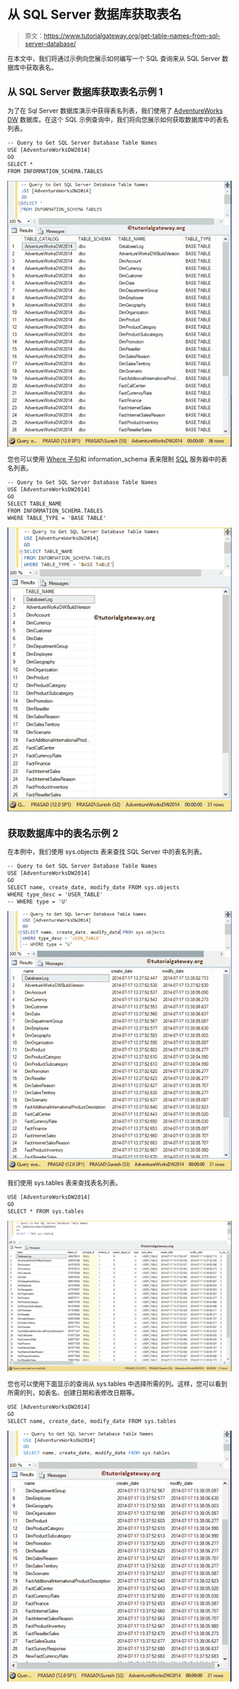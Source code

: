 # 从 SQL Server 数据库获取表名

> 原文：<https://www.tutorialgateway.org/get-table-names-from-sql-server-database/>

在本文中，我们将通过示例向您展示如何编写一个 SQL 查询来从 SQL Server 数据库中获取表名。

## 从 SQL Server 数据库获取表名示例 1

为了在 Sql Server 数据库演示中获得表名列表，我们使用了 [AdventureWorks DW](https://www.tutorialgateway.org/download-and-install-adventureworks-database/) 数据库。在这个 SQL 示例查询中，我们将向您展示如何获取数据库中的表名列表。

```
-- Query to Get SQL Server Database Table Names
USE [AdventureWorksDW2014]
GO
SELECT *
FROM INFORMATION_SCHEMA.TABLES
```

![Get Table Names from SQL Server Database 1](img/550f038fa0df442a9035ec82a0f2250b.png)

您也可以使用 [Where 子句](https://www.tutorialgateway.org/sql-where-clause/)和 information_schema 表来限制 [SQL](https://www.tutorialgateway.org/sql/) 服务器中的表名列表。

```
-- Query to Get SQL Server Database Table Names
USE [AdventureWorksDW2014]
GO
SELECT TABLE_NAME
FROM INFORMATION_SCHEMA.TABLES
WHERE TABLE_TYPE = 'BASE TABLE'
```

![Get Table Names from SQL Server Database 2](img/d9ac3490514b630658127a2cebf8c86f.png)

## 获取数据库中的表名示例 2

在本例中，我们使用 sys.objects 表来查找 SQL Server 中的表名列表。

```
-- Query to Get SQL Server Database Table Names
USE [AdventureWorksDW2014]
GO
SELECT name, create_date, modify_date FROM sys.objects
WHERE type_desc = 'USER_TABLE'
-- WHERE type = 'U'
```

![Get Table Names from SQL Server Database 3](img/ac715f3d2a7db93d71c03f0071191c7c.png)

我们使用 sys.tables 表来查找表名列表。

```
USE [AdventureWorksDW2014]
GO
SELECT * FROM sys.tables
```

![Get Table Names from SQL Server Database 4](img/a04ced1f6727f112a1d5b2cf8a7ae427.png)

您也可以使用下面显示的查询从 sys.tables 中选择所需的列。这样，您可以看到所需的列，如表名、创建日期和表修改日期等。

```
USE [AdventureWorksDW2014]
GO
SELECT name, create_date, modify_date FROM sys.tables
```

![Get Table Names from SQL Server Database 5](img/77e946c6aa85bfd2202af6691f42e60b.png)